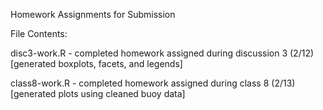Homework Assignments for Submission

File Contents:

disc3-work.R - completed homework assigned during discussion 3 (2/12) [generated boxplots, facets, and legends]

class8-work.R - completed homework assigned during class 8 (2/13) [generated plots using cleaned buoy data]
